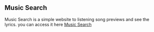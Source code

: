 ## Music Search

Music Search is a simple website to listening song previews and see the lyrics.
you can access it here [Music Search](https://philipelima.github.io/Music-search/)
